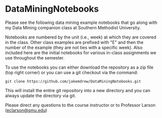 # DataMiningNotebooks

Please see the following data mining example notebooks that go along with my Data Mining companion class at Southern Methodist University.  

Notebooks are numbered by the unit (i.e., week) at which they are covered in the class. Other class examples are prefixed with "E" and then the number of the example (they are not ties with a specific week). Also included here are the initial notebooks for various in-class assignments we use throughout the semester. 

To use the notebooks you can either download the repository as a zip file (top right corner) or you can use a git checkout via the command:
```
git clone https://github.com/jakemdrew/DataMiningNotebooks.git
```

This will install the entire git repository into a new directory and you can always update the directory via git. 

Please direct any questions to the course instructor or to Professor Larson (eclarson@smu.edu)
